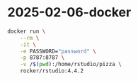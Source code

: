 # 2025-02-06-docker

```bash
docker run \
    --rm \
    -it \
    -e PASSWORD="password" \
    -p 8787:8787 \
    -v /$(pwd):/home/rstudio/pizza \
    rocker/rstudio:4.4.2
```